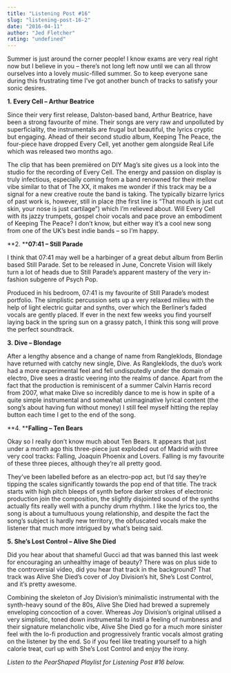 ```yaml
---
title: "Listening Post #16"
slug: "listening-post-16-2"
date: "2016-04-11"
author: "Jed Fletcher"
rating: "undefined"
---
```


Summer is just around the corner people! I know exams are very real right now but I believe in you – there’s not long left now until we can all throw ourselves into a lovely music-filled summer. So to keep everyone sane during this frustrating time I’ve got another bunch of tracks to satisfy your sonic desires.

**1. Every Cell – Arthur Beatrice**

Since their very first release, Dalston-based band, Arthur Beatrice, have been a strong favourite of mine. Their songs are very raw and unpolluted by superficiality, the instrumentals are frugal but beautiful, the lyrics cryptic but engaging. Ahead of their second studio album, Keeping The Peace, the four-piece have dropped Every Cell, yet another gem alongside Real Life which was released two months ago.

The clip that has been premièred on DIY Mag’s site gives us a look into the studio for the recording of Every Cell. The energy and passion on display is truly infectious, especially coming from a band renowned for their mellow vibe similar to that of The XX, it makes me wonder if this track may be a signal for a new creative route the band is taking. The typically bizarre lyrics of past work is, however, still in place (the first line is “That mouth is just cut skin, your nose is just cartilage”) which I’m relieved about. Will Every Cell with its jazzy trumpets, gospel choir vocals and pace prove an embodiment of Keeping The Peace? I don’t know, but either way it’s a cool new song from one of the UK’s best indie bands – so I’m happy.

**2. ****07:41 – Still Parade**

I think that 07:41 may well be a harbinger of a great debut album from Berlin based Still Parade. Set to be released in June, Concrete Vision will likely turn a lot of heads due to Still Parade’s apparent mastery of the very in-fashion subgenre of Psych Pop.

Produced in his bedroom, 07:41 is my favourite of Still Parade’s modest portfolio. The simplistic percussion sets up a very relaxed milieu with the help of light electric guitar and synths, over which the Berliner’s faded vocals are gently placed. If ever in the next few weeks you find yourself laying back in the spring sun on a grassy patch, I think this song will prove the perfect soundtrack.

**3. Dive – Blondage**

After a lengthy absence and a change of name from Rangleklods, Blondage have returned with catchy new single, Dive. As Rangleklods, the duo’s work had a more experimental feel and fell undisputedly under the domain of electro, Dive sees a drastic veering into the realms of dance. Apart from the fact that the production is reminiscent of a summer Calvin Harris record from 2007, what make Dive so incredibly dance to me is how in spite of a quite simple instrumental and somewhat unimaginative lyrical content (the song’s about having fun without money) I still feel myself hitting the replay button each time I get to the end of the song.

**4. ****Falling – Ten Bears**

Okay so I really don’t know much about Ten Bears. It appears that just under a month ago this three-piece just exploded out of Madrid with three very cool tracks: Falling, Joaquin Phoenix and Lovers. Falling is my favourite of these three pieces, although they’re all pretty good.

They’ve been labelled before as an electro-pop act, but I’d say they’re tipping the scales significantly towards the pop end of that title. The track starts with high pitch bleeps of synth before darker strokes of electronic production join the composition, the slightly disjointed sound of the synths actually fits really well with a punchy drum rhythm. I like the lyrics too, the song is about a tumultuous young relationship, and despite the fact the song’s subject is hardly new territory, the obfuscated vocals make the listener that much more intrigued by what’s being said.

**5. She’s Lost Control – Alive She Died**

Did you hear about that shameful Gucci ad that was banned this last week for encouraging an unhealthy image of beauty? There was on plus side to the controversial video, did you hear that track in the background? That track was Alive She Died’s cover of Joy Division’s hit, She’s Lost Control, and it’s pretty awesome.

Combining the skeleton of Joy Division’s minimalistic instrumental with the synth-heavy sound of the 80s, Alive She Died had brewed a supremely enveloping concoction of a cover. Whereas Joy Division’s original utilised a very simplistic, toned down instrumental to instil a feeling of numbness and their signature melancholic vibe, Alive She Died go for a much more sinister feel with the lo-fi production and progressively frantic vocals almost grating on the listener by the end. So if you feel like treating yourself to a high calorie treat, curl up with She’s Lost Control and enjoy the irony.

_Listen to the PearShaped Playlist for Listening Post #16 below._
